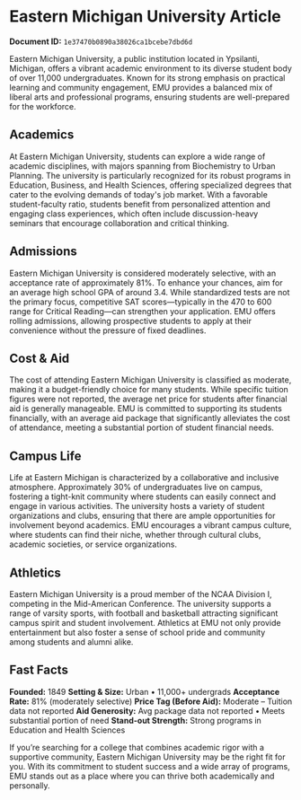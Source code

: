 # Eastern Michigan University Article

**Document ID:** `1e37470b0890a38026ca1bcebe7dbd6d`

Eastern Michigan University, a public institution located in Ypsilanti, Michigan, offers a vibrant academic environment to its diverse student body of over 11,000 undergraduates. Known for its strong emphasis on practical learning and community engagement, EMU provides a balanced mix of liberal arts and professional programs, ensuring students are well-prepared for the workforce.

## Academics
At Eastern Michigan University, students can explore a wide range of academic disciplines, with majors spanning from Biochemistry to Urban Planning. The university is particularly recognized for its robust programs in Education, Business, and Health Sciences, offering specialized degrees that cater to the evolving demands of today's job market. With a favorable student-faculty ratio, students benefit from personalized attention and engaging class experiences, which often include discussion-heavy seminars that encourage collaboration and critical thinking.

## Admissions
Eastern Michigan University is considered moderately selective, with an acceptance rate of approximately 81%. To enhance your chances, aim for an average high school GPA of around 3.4. While standardized tests are not the primary focus, competitive SAT scores—typically in the 470 to 600 range for Critical Reading—can strengthen your application. EMU offers rolling admissions, allowing prospective students to apply at their convenience without the pressure of fixed deadlines.

## Cost & Aid
The cost of attending Eastern Michigan University is classified as moderate, making it a budget-friendly choice for many students. While specific tuition figures were not reported, the average net price for students after financial aid is generally manageable. EMU is committed to supporting its students financially, with an average aid package that significantly alleviates the cost of attendance, meeting a substantial portion of student financial needs.

## Campus Life
Life at Eastern Michigan is characterized by a collaborative and inclusive atmosphere. Approximately 30% of undergraduates live on campus, fostering a tight-knit community where students can easily connect and engage in various activities. The university hosts a variety of student organizations and clubs, ensuring that there are ample opportunities for involvement beyond academics. EMU encourages a vibrant campus culture, where students can find their niche, whether through cultural clubs, academic societies, or service organizations.

## Athletics
Eastern Michigan University is a proud member of the NCAA Division I, competing in the Mid-American Conference. The university supports a range of varsity sports, with football and basketball attracting significant campus spirit and student involvement. Athletics at EMU not only provide entertainment but also foster a sense of school pride and community among students and alumni alike.

## Fast Facts
**Founded:** 1849
**Setting & Size:** Urban • 11,000+ undergrads
**Acceptance Rate:** 81% (moderately selective)
**Price Tag (Before Aid):** Moderate – Tuition data not reported
**Aid Generosity:** Avg package data not reported • Meets substantial portion of need
**Stand-out Strength:** Strong programs in Education and Health Sciences

If you’re searching for a college that combines academic rigor with a supportive community, Eastern Michigan University may be the right fit for you. With its commitment to student success and a wide array of programs, EMU stands out as a place where you can thrive both academically and personally.

